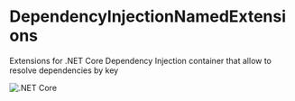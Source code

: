 # DependencyInjectionNamedExtensions
Extensions for .NET Core Dependency Injection container that allow to resolve dependencies by key

![.NET Core](https://github.com/dmytrohridin/DependencyInjectionNamedExtensions/workflows/.NET%20Core/badge.svg?branch=master)
